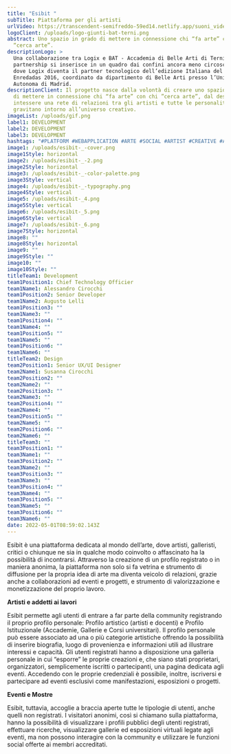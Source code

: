 ```yaml
---
title: "Esibit "
subTitle: Piattaforma per gli artisti
urlVideo: https://transcendent-semifreddo-59ed14.netlify.app/suoni_video.mp4
logoClient: /uploads/logo-giunti-bat-terni.png
abstract: Uno spazio in grado di mettere in connessione chi “fa arte” con chi
  “cerca arte”.
descriptionLogo: >
  Una collaborazione tra Logix e BAT - Accademia di Belle Arti di Terni. La
  partnership si inserisce in un quadro dai confini ancora meno circoscritti,
  dove Logix diventa il partner tecnologico dell’edizione Italiana del progetto
  Enredadas 2016, coordinato da dipartimento di Belle Arti presso l’Università
  Autonoma di Madrid.
descriptionClient: Il progetto nasce dalla volontà di creare uno spazio in grado
  di mettere in connessione chi “fa arte” con chi ”cerca arte”, dal desiderio di
  intessere una rete di relazioni tra gli artisti e tutte le personalità che
  gravitano intorno all’universo creativo.
imageList: /uploads/gif.png
label1: DEVELOPMENT
label2: DEVELOPMENT
label3: DEVELOPMENT
hashtags: "#PLATFORM #WEBAPPLICATION #ARTE #SOCIAL #ARTIST #CREATIVE #ARTCOMMUNITY"
image1: /uploads/esibit-_-cover.png
image1Style: horizontal
image2: /uploads/esibit-_-2.png
image2Style: horizontal
image3: /uploads/esibit-_-color-palette.png
image3Style: vertical
image4: /uploads/esibit-_-typography.png
image4Style: vertical
image5: /uploads/esibit-_4.png
image5Style: vertical
image6: /uploads/esibit-_5.png
image6Style: vertical
image7: /uploads/esibit-_6.png
image7Style: horizontal
image8: ""
image8Style: horizontal
image9: ""
image9Style: ""
image10: ""
image10Style: ""
titleTeam1: Development
team1Position1: Chief Technology Officier
team1Name1: Alessandro Cirocchi
team1Position2: Senior Developer
team1Name2: Augusto Lelli
team1Position3: ""
team1Name3: ""
team1Position4: ""
team1Name4: ""
team1Position5: ""
team1Name5: ""
team1Position6: ""
team1Name6: ""
titleTeam2: Design
team2Position1: Senior UX/UI Designer
team2Name1: Susanna Cirocchi
team2Position2: ""
team2Name2: ""
team2Position3: ""
team2Name3: ""
team2Position4: ""
team2Name4: ""
team2Position5: ""
team2Name5: ""
team2Position6: ""
team2Name6: ""
titleTeam3: ""
team3Position1: ""
team3Name1: ""
team3Position2: ""
team3Name2: ""
team3Position3: ""
team3Name3: ""
team3Position4: ""
team3Name4: ""
team3Position5: ""
team3Name5: ""
team3Position6: ""
team3Name6: ""
date: 2022-05-01T08:59:02.143Z
---
```

Esibit è una piattaforma dedicata al mondo dell’arte, dove artisti, galleristi, critici o chiunque ne sia in qualche modo coinvolto o affascinato ha la possibilità di incontrarsi. Attraverso la creazione di un profilo registrato o in maniera anonima, la piattaforma non solo si fa vetrina e strumento di diffusione per la propria idea di arte ma diventa veicolo di relazioni, grazie anche a collaborazioni ad eventi e progetti, e strumento di valorizzazione e monetizzazione del proprio lavoro.

**Artisti e addetti ai lavori**

Esibit permette agli utenti di entrare a far parte della community registrando il proprio profilo personale: Profilo artistico (artisti e docenti) e Profilo Istituzionale (Accademie, Gallerie e Corsi universitari). Il profilo personale può essere associato ad una o più categorie artistiche offrendo la possibilità di inserire biografia, luogo di provenienza e informazioni utili ad illustrare interessi e capacità. Gli utenti registrati hanno a disposizione una galleria personale in cui “esporre” le proprie creazioni e, che siano stati proprietari, organizzatori, semplicemente iscritti o partecipanti, una pagina dedicata agli eventi. Accedendo con le proprie credenziali è possibile, inoltre, iscriversi e partecipare ad eventi esclusivi come manifestazioni, esposizioni o progetti.

**Eventi e Mostre**

Esibit, tuttavia, accoglie a braccia aperte tutte le tipologie di utenti, anche quelli non registrati. I visitatori anonimi, così si chiamano sulla piattaforma, hanno la possibilità di visualizzare i profili pubblici degli utenti registrati, effettuare ricerche, visualizzare gallerie ed esposizioni virtuali legate agli eventi, ma non possono interagire con la community e utilizzare le funzioni social offerte ai membri accreditati.